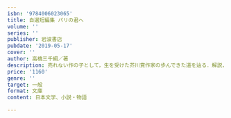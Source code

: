 ```yaml
---
isbn: '9784006023065'
title: 自選短編集 パリの君へ
volume: ''
series: ''
publisher: 岩波書店
pubdate: '2019-05-17'
cover: ''
author: 高橋三千綱／著
description: 売れない作の子として，生を受けた芥川賞作家の歩んできた道を辿る．解説，唯川恵．
price: '1160'
genre: ''
target: 一般
format: 文庫
content: 日本文学、小説・物語

---
```

